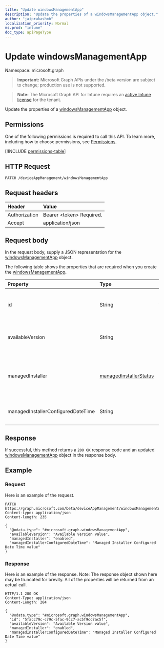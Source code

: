 ```yaml
---
title: "Update windowsManagementApp"
description: "Update the properties of a windowsManagementApp object."
author: "jaiprakashmb"
localization_priority: Normal
ms.prod: "intune"
doc_type: apiPageType
---
```


# Update windowsManagementApp

Namespace: microsoft.graph

> **Important:** Microsoft Graph APIs under the /beta version are subject to change; production use is not supported.

> **Note:** The Microsoft Graph API for Intune requires an [active Intune license](https://go.microsoft.com/fwlink/?linkid=839381) for the tenant.

Update the properties of a [windowsManagementApp](../resources/intune-devices-windowsmanagementapp.md) object.

## Permissions
One of the following permissions is required to call this API. To learn more, including how to choose permissions, see [Permissions](/graph/permissions-reference).

<!-- { "blockType": "permissions", "name": "intune_devices_windowsmanagementapp_update" } -->
[!INCLUDE [permissions-table](../includes/permissions/intune-devices-windowsmanagementapp-update-permissions.md)]

## HTTP Request
<!-- {
  "blockType": "ignored"
}
-->
``` http
PATCH /deviceAppManagement/windowsManagementApp
```

## Request headers
|Header|Value|
|:---|:---|
|Authorization|Bearer &lt;token&gt; Required.|
|Accept|application/json|

## Request body
In the request body, supply a JSON representation for the [windowsManagementApp](../resources/intune-devices-windowsmanagementapp.md) object.

The following table shows the properties that are required when you create the [windowsManagementApp](../resources/intune-devices-windowsmanagementapp.md).

|Property|Type|Description|
|:---|:---|:---|
|id|String|Unique Identifier for the Windows management app|
|availableVersion|String|Windows management app available version.|
|managedInstaller|[managedInstallerStatus](../resources/intune-devices-managedinstallerstatus.md)|Managed Installer Status. Possible values are: `disabled`, `enabled`.|
|managedInstallerConfiguredDateTime|String|Managed Installer Configured Date Time|



## Response
If successful, this method returns a `200 OK` response code and an updated [windowsManagementApp](../resources/intune-devices-windowsmanagementapp.md) object in the response body.

## Example

### Request
Here is an example of the request.
``` http
PATCH https://graph.microsoft.com/beta/deviceAppManagement/windowsManagementApp
Content-type: application/json
Content-length: 235

{
  "@odata.type": "#microsoft.graph.windowsManagementApp",
  "availableVersion": "Available Version value",
  "managedInstaller": "enabled",
  "managedInstallerConfiguredDateTime": "Managed Installer Configured Date Time value"
}
```

### Response
Here is an example of the response. Note: The response object shown here may be truncated for brevity. All of the properties will be returned from an actual call.
``` http
HTTP/1.1 200 OK
Content-Type: application/json
Content-Length: 284

{
  "@odata.type": "#microsoft.graph.windowsManagementApp",
  "id": "5facc79c-c79c-5fac-9cc7-ac5f9cc7ac5f",
  "availableVersion": "Available Version value",
  "managedInstaller": "enabled",
  "managedInstallerConfiguredDateTime": "Managed Installer Configured Date Time value"
}
```
